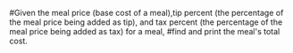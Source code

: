 #Given the meal price (base cost of a meal),tip percent (the percentage of the meal price being added as tip), and 
tax percent (the percentage of the meal price being added as tax) for a meal, 
#find and print the meal's total cost.
